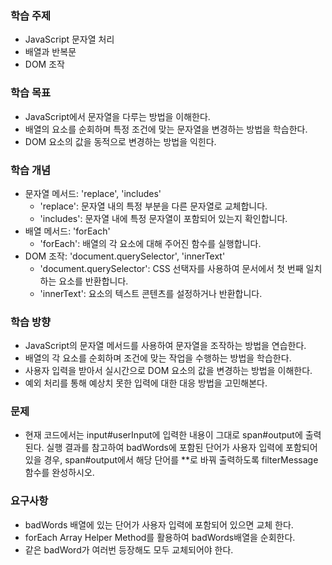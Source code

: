 ### 학습 주제
- JavaScript 문자열 처리
- 배열과 반복문
- DOM 조작

### 학습 목표
- JavaScript에서 문자열을 다루는 방법을 이해한다.
- 배열의 요소를 순회하며 특정 조건에 맞는 문자열을 변경하는 방법을 학습한다.
- DOM 요소의 값을 동적으로 변경하는 방법을 익힌다.

### 학습 개념
- 문자열 메서드: 'replace', 'includes'
  - 'replace': 문자열 내의 특정 부분을 다른 문자열로 교체합니다.
  - 'includes': 문자열 내에 특정 문자열이 포함되어 있는지 확인합니다.
- 배열 메서드: 'forEach'
  - 'forEach': 배열의 각 요소에 대해 주어진 함수를 실행합니다.
- DOM 조작: 'document.querySelector', 'innerText'
  - 'document.querySelector': CSS 선택자를 사용하여 문서에서 첫 번째 일치하는 요소를 반환합니다.
  - 'innerText': 요소의 텍스트 콘텐츠를 설정하거나 반환합니다.

### 학습 방향
- JavaScript의 문자열 메서드를 사용하여 문자열을 조작하는 방법을 연습한다.
- 배열의 각 요소를 순회하며 조건에 맞는 작업을 수행하는 방법을 학습한다.
- 사용자 입력을 받아서 실시간으로 DOM 요소의 값을 변경하는 방법을 이해한다.
- 예외 처리를 통해 예상치 못한 입력에 대한 대응 방법을 고민해본다.

### 문제
- 현재 코드에서는 input#userInput에 입력한 내용이 그대로 span#output에 출력된다. 실행 결과를 참고하여 badWords에 포함된 단어가 사용자 입력에 포함되어 있을 경우, span#output에서 해당 단어를 **로 바꿔 출력하도록 filterMessage 함수를 완성하시오.

### 요구사항
- badWords 배열에 있는 단어가 사용자 입력에 포함되어 있으면 교체 한다.
- forEach Array Helper Method를 활용하여 badWords배열을 순회한다.
- 같은 badWord가 여러번 등장해도 모두 교체되어야 한다.

